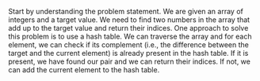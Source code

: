 Start by understanding the problem statement. We are given an array of integers and a target value. We need to find two numbers in the array that add up to the target value and return their indices.
One approach to solve this problem is to use a hash table. We can traverse the array and for each element, we can check if its complement (i.e., the difference between the target and the current element) is already present in the hash table. If it is present, we have found our pair and we can return their indices. If not, we can add the current element to the hash table.
